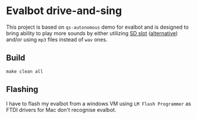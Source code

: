 # Evalbot drive-and-sing

This project is based on `qs-autonomous` demo for evalbot and is designed to bring ability to play more sounds by either utilizing [SD slot](http://e2e.ti.com/support/microcontrollers/other/f/908/p/169023/1084999?pi239031350=1&pi320098=3) ([alternative](https://e2e.ti.com/support/microcontrollers/other/f/908/t/357655?Wave-Player)) and/or using `mp3` files instead of `wav` ones.

## Build

`make clean all`

## Flashing

I have to flash my evalbot from a windows VM using `LM Flash Programmer` as FTDI drivers for Mac don't recognise evalbot.
